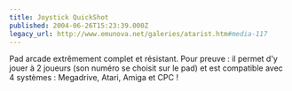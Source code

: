 ```yaml
---
title: Joystick QuickShot
published: 2004-06-26T15:23:39.000Z
legacy_url: http://www.emunova.net/galeries/atarist.htm#media-117
---
```

Pad arcade extrêmement complet et résistant. Pour preuve : il permet d'y jouer à 2 joueurs (son numéro se choisit sur le pad) et est compatible avec 4 systèmes : Megadrive, Atari, Amiga et CPC !